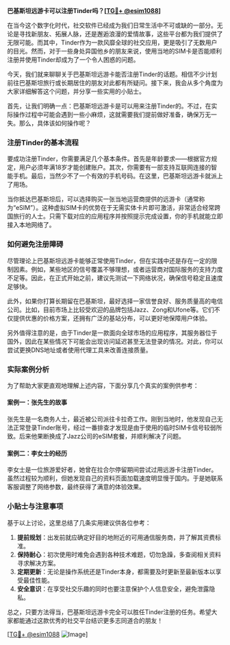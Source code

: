 **巴基斯坦远游卡可以注册Tinder吗？[[TG💪+ @esim1088](https://t.me/s/esim1088)]**

在当今这个数字化时代，社交软件已经成为我们日常生活中不可或缺的一部分。无论是寻找新朋友、拓展人脉，还是邂逅浪漫的爱情故事，这些平台都为我们提供了无限可能。而其中，Tinder作为一款风靡全球的社交应用，更是吸引了无数用户的目光。然而，对于一些身处异国他乡的朋友来说，使用当地的SIM卡是否能顺利注册并使用Tinder却成为了一个令人困惑的问题。

今天，我们就来聊聊关于巴基斯坦远游卡能否注册Tinder的话题。相信不少计划前往巴基斯坦旅行或长期居住的朋友对此都有所疑问。接下来，我会从多个角度为大家详细解答这个问题，并分享一些实用的小贴士。

首先，让我们明确一点：巴基斯坦远游卡是可以用来注册Tinder的。不过，在实际操作过程中可能会遇到一些小麻烦，这就需要我们提前做好准备，确保万无一失。那么，具体该如何操作呢？

### 注册Tinder的基本流程

要成功注册Tinder，你需要满足几个基本条件。首先是年龄要求——根据官方规定，用户必须年满18岁才能创建账户。其次，你需要有一部支持互联网连接的智能手机。最后，当然少不了一个有效的手机号码。在这里，巴基斯坦远游卡就派上了用场。

当你抵达巴基斯坦后，可以选择购买一张当地运营商提供的远游卡（通常称为“eSIM”）。这种虚拟SIM卡的优势在于无需实体卡片即可激活，非常适合经常跨国旅行的人士。只需下载对应的应用程序并按照提示完成设置，你的手机就能立即接入本地网络了。

### 如何避免注册障碍

尽管理论上巴基斯坦远游卡能够正常使用Tinder，但在实践中还是存在一定的限制因素。例如，某些地区的信号覆盖不够理想，或者运营商对国际服务的支持力度不足等。因此，在正式开始之前，建议先测试一下网络状况，确保信号稳定且速度足够快。

此外，如果你打算长期留在巴基斯坦，最好选择一家信誉良好、服务质量高的电信公司。比如，目前市场上比较受欢迎的品牌包括Jazz、Zong和Ufone等。它们不仅提供优惠的价格方案，还拥有广泛的基站分布，可以更好地保障用户体验。

另外值得注意的是，由于Tinder是一款面向全球市场的应用程序，其服务器位于国外，因此在某些情况下可能会出现访问延迟甚至无法登录的情况。对此，你可以尝试更换DNS地址或者使用代理工具来改善连接质量。

### 实际案例分析

为了帮助大家更直观地理解上述内容，下面分享几个真实的案例供参考：

#### 案例一：张先生的故事
张先生是一名商务人士，最近被公司派往卡拉奇工作。刚到当地时，他发现自己无法正常登录Tinder账号，经过一番排查才发现是由于使用的临时SIM卡信号较弱所致。后来他果断换成了Jazz公司的eSIM套餐，并顺利解决了问题。

#### 案例二：李女士的经历
李女士是一位旅游爱好者，她曾在拉合尔停留期间尝试过用远游卡注册Tinder。虽然过程较为顺利，但她发现自己的资料页面加载速度明显慢于国内。于是她联系客服调整了网络参数，最终获得了满意的体验效果。

### 小贴士与注意事项

基于以上讨论，这里总结了几条实用建议供各位参考：

1. **提前规划**：出发前就应确定好目的地附近的可用通信服务商，并了解其资费标准。
2. **保持耐心**：初次使用时难免会遇到各种技术难题，切勿急躁，多查阅相关资料寻求解决方案。
3. **定期更新**：无论是操作系统还是Tinder本身，都需要及时更新至最新版本以享受最佳性能。
4. **安全意识**：在享受社交乐趣的同时也要注意保护个人信息安全，避免泄露隐私。

总之，只要方法得当，巴基斯坦远游卡完全可以胜任Tinder注册的任务。希望大家都能通过这款优秀的社交平台结识更多志同道合的朋友！ 

[[TG💪+ @esim1088](https://t.me/s/esim1088) ![Image](https://i.postimg.cc/4NQfJmqS/Snipaste-2025-05-13-00-14-12.png)]